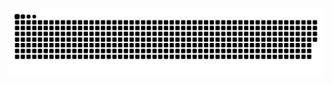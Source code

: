 ![snake gif](https://github.com/jonatasanp/jonatasanp/blob/output/github-contribution-grid-snake.svg)
